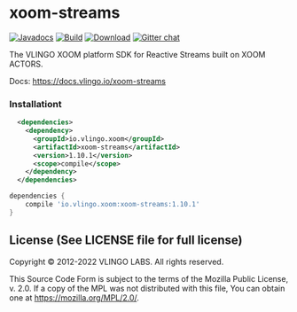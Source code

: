 # xoom-streams

[![Javadocs](http://javadoc.io/badge/io.vlingo.xoom/xoom-streams.svg?color=brightgreen)](http://javadoc.io/doc/io.vlingo.xoom/xoom-streams) [![Build](https://github.com/vlingo/xoom-streams/workflows/Build/badge.svg)](https://github.com/vlingo/xoom-streams/actions?query=workflow%3ABuild) [![Download](https://img.shields.io/maven-central/v/io.vlingo.xoom/xoom-streams?label=maven)](https://search.maven.org/artifact/io.vlingo.xoom/xoom-streams) [![Gitter chat](https://badges.gitter.im/gitterHQ/gitter.png)](https://gitter.im/vlingo-platform-java/streams)

The VLINGO XOOM platform SDK for Reactive Streams built on XOOM ACTORS.

Docs: https://docs.vlingo.io/xoom-streams

### Installationt

```xml
  <dependencies>
    <dependency>
      <groupId>io.vlingo.xoom</groupId>
      <artifactId>xoom-streams</artifactId>
      <version>1.10.1</version>
      <scope>compile</scope>
    </dependency>
  </dependencies>
```

```gradle
dependencies {
    compile 'io.vlingo.xoom:xoom-streams:1.10.1'
}
```

License (See LICENSE file for full license)
-------------------------------------------
Copyright © 2012-2022 VLINGO LABS. All rights reserved.

This Source Code Form is subject to the terms of the
Mozilla Public License, v. 2.0. If a copy of the MPL
was not distributed with this file, You can obtain
one at https://mozilla.org/MPL/2.0/.

